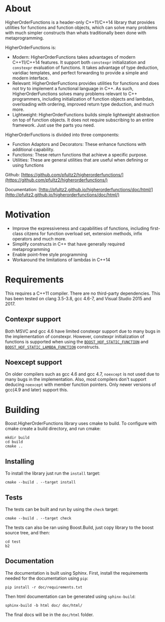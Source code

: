 
About
=====

HigherOrderFunctions is a header-only C++11/C++14 library that provides utilities for functions and function objects, which can solve many problems with much simpler constructs than whats traditionally been done with metaprogramming.

HigherOrderFunctions is:

- Modern: HigherOrderFunctions takes advantages of modern C++11/C++14 features. It support both `constexpr` initialization and `constexpr` evaluation of functions. It takes advantage of type deduction, varidiac templates, and perfect forwarding to provide a simple and modern interface. 
- Relevant: HigherOrderFunctions provides utilities for functions and does not try to implement a functional language in C++. As such, HigherOrderFunctions solves many problems relevant to C++ programmers, including initialization of function objects and lambdas, overloading with ordering, improved return type deduction, and much more.
- Lightweight: HigherOrderFunctions builds simple lightweight abstraction on top of function objects. It does not require subscribing to an entire framework. Just use the parts you need.

HigherOrderFunctions is divided into three components:

* Function Adaptors and Decorators: These enhance functions with additional capability.
* Functions: These return functions that achieve a specific purpose.
* Utilities: These are general utilities that are useful when defining or using functions

Github: [https://github.com/pfultz2/higherorderfunctions/](https://github.com/pfultz2/higherorderfunctions/)

Documentation: [http://pfultz2.github.io/higherorderfunctions/doc/html/](http://pfultz2.github.io/higherorderfunctions/doc/html/)

Motivation
==========

- Improve the expressiveness and capabilities of functions, including first-class citzens for function overload set, extension methods, infix operators and much more.
- Simplify constructs in C++ that have generally required metaprogramming
- Enable point-free style programming
- Workaround the limitations of lambdas in C++14

Requirements
============

This requires a C++11 compiler. There are no third-party dependencies. This has been tested on clang 3.5-3.8, gcc 4.6-7, and Visual Studio 2015 and 2017.

Contexpr support
----------------

Both MSVC and gcc 4.6 have limited constexpr support due to many bugs in the implementation of constexpr. However, constexpr initialization of functions is supported when using the [`BOOST_HOF_STATIC_FUNCTION`](BOOST_HOF_STATIC_FUNCTION) and [`BOOST_HOF_STATIC_LAMBDA_FUNCTION`](BOOST_HOF_STATIC_LAMBDA_FUNCTION) constructs.

Noexcept support
----------------

On older compilers such as gcc 4.6 and gcc 4.7, `noexcept` is not used due to many bugs in the implementation. Also, most compilers don't support deducing `noexcept` with member function pointers. Only newer versions of gcc(4.9 and later) support this.

Building
========

Boost.HigherOrderFunctions library uses cmake to build. To configure with cmake create a build directory, and run cmake:

    mkdir build
    cd build
    cmake ..

Installing
----------

To install the library just run the `install` target:

    cmake --build . --target install

Tests
-----

The tests can be built and run by using the `check` target:

    cmake --build . --target check

The tests can also be ran using Boost.Build, just copy library to the boost source tree, and then:

    cd test
    b2

Documentation
-------------

The documentation is built using Sphinx. First, install the requirements needed for the documentation using `pip`:

    pip install -r doc/requirements.txt

Then html documentation can be generated using `sphinx-build`:

    sphinx-build -b html doc/ doc/html/

The final docs will be in the `doc/html` folder.

